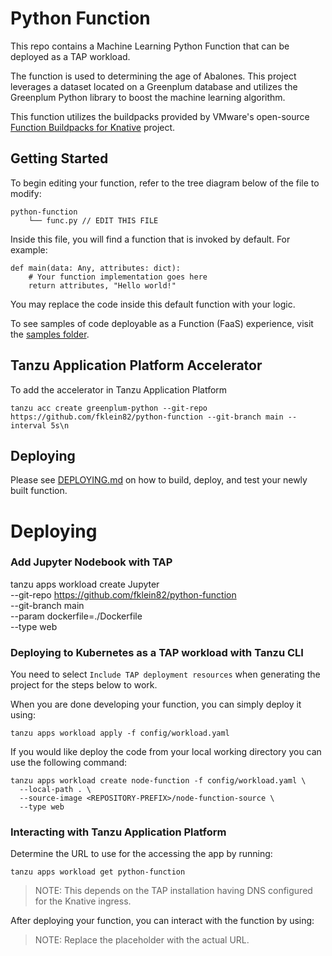 # Python Function

This repo contains a Machine Learning Python Function that can be deployed as a TAP workload.

The function is used to determining the age of Abalones. This project leverages a dataset located on a Greenplum database and utilizes the Greenplum Python library to boost the machine learning algorithm.

This function utilizes the buildpacks provided by VMware's open-source [Function Buildpacks for Knative](https://github.com/vmware-tanzu/function-buildpacks-for-knative) project.

## Getting Started

To begin editing your function, refer to the tree diagram below of the file to modify:

```
python-function
    └── func.py // EDIT THIS FILE
```

Inside this file, you will find a function that is invoked by default. For example:

```
def main(data: Any, attributes: dict):
    # Your function implementation goes here
    return attributes, "Hello world!"
```

You may replace the code inside this default function with your logic.

To see samples of code deployable as a Function (FaaS) experience, visit the [samples folder](https://github.com/vmware-tanzu/function-buildpacks-for-knative/tree/main/samples/python).

## Tanzu Application Platform Accelerator

To add the accelerator in Tanzu Application Platform

~~~
tanzu acc create greenplum-python --git-repo https://github.com/fklein82/python-function --git-branch main --interval 5s\n
~~~

## Deploying

Please see [DEPLOYING.md](DEPLOYING.md) on how to build, deploy, and test your newly built function.
# Deploying

### Add Jupyter Nodebook with TAP

tanzu apps workload create Jupyter \
  --git-repo https://github.com/fklein82/python-function \
  --git-branch main \
  --param dockerfile=./Dockerfile \
  --type web


### Deploying to Kubernetes as a TAP workload with Tanzu CLI

You need to select `Include TAP deployment resources` when generating the project for the steps below to work.

When you are done developing your function, you can simply deploy it using:

```
tanzu apps workload apply -f config/workload.yaml
```

If you would like deploy the code from your local working directory you can use the following command:

```
tanzu apps workload create node-function -f config/workload.yaml \
  --local-path . \
  --source-image <REPOSITORY-PREFIX>/node-function-source \
  --type web
```

### Interacting with Tanzu Application Platform

Determine the URL to use for the accessing the app by running:

```
tanzu apps workload get python-function
```

> NOTE: This depends on the TAP installation having DNS configured for the Knative ingress.

After deploying your function, you can interact with the function by using:

> NOTE: Replace the <URL> placeholder with the actual URL.

